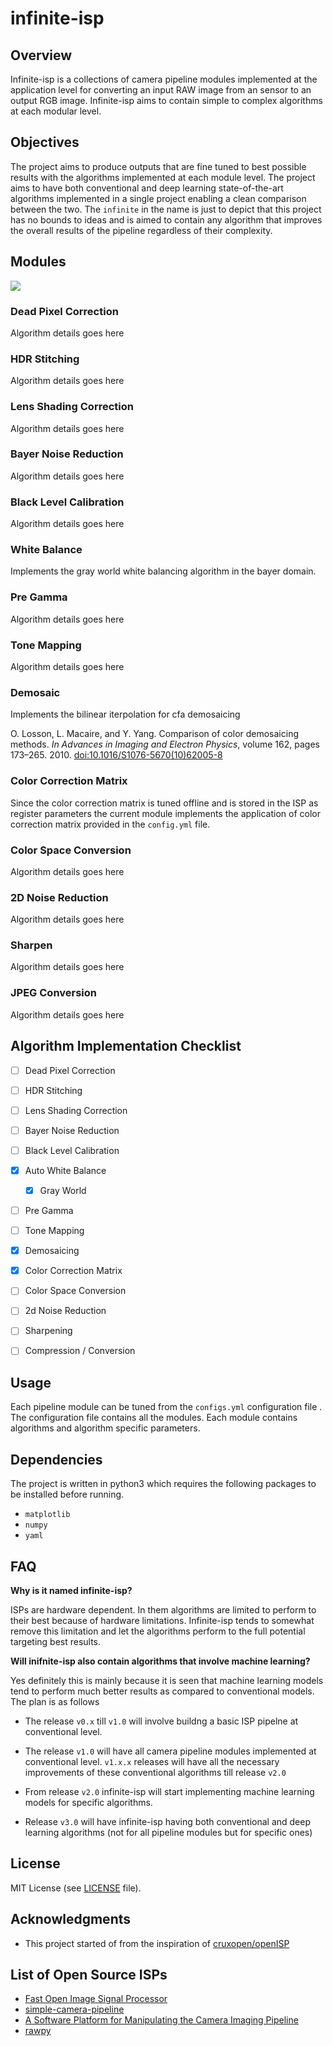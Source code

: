# infinite-isp

## Overview
Infinite-isp is a collections of camera pipeline modules implemented at the application level for converting an input RAW image from an sensor to an output RGB image. Infinite-isp aims to contain simple to complex algorithms at each modular level.

## Objectives
The project aims to produce outputs that are fine tuned to best possible results with the algorithms implemented at each module level. The project aims to have both conventional and deep learning state-of-the-art algorithms implemented in a single project enabling a clean comparison between the two. The `infinite` in the name is just to depict that this project has no bounds to ideas and is aimed to contain any algorithm that improves the overall results of the pipeline regardless of their complexity.


## Modules
![](assets/infinite-isp-architecture-initial.png)

### Dead Pixel Correction

Algorithm details goes here 

### HDR Stitching

Algorithm details goes here

### Lens Shading Correction

Algorithm details goes here

### Bayer Noise Reduction

Algorithm details goes here

### Black Level Calibration

Algorithm details goes here

### White Balance

Implements the gray world white balancing algorithm in the bayer domain.

### Pre Gamma

Algorithm details goes here

### Tone Mapping

Algorithm details goes here

### Demosaic

Implements the bilinear iterpolation for cfa demosaicing

O. Losson, L. Macaire, and Y. Yang. Comparison of color demosaicing methods. _In Advances in Imaging and Electron Physics_, volume 162, pages 173–265. 2010. [ doi:10.1016/S1076-5670(10)62005-8](https://doi.org/10.1016/S1076-5670(10)62005-8)

### Color Correction Matrix

Since the color correction matrix is tuned offline and is stored in the ISP as register parameters the current module implements the application of color correction matrix provided in the `config.yml` file. 

### Color Space Conversion

Algorithm details goes here

### 2D Noise Reduction

Algorithm details goes here

### Sharpen

Algorithm details goes here

### JPEG Conversion

Algorithm details goes here

## Algorithm Implementation Checklist

- [ ] Dead Pixel Correction
- [ ] HDR Stitching
- [ ] Lens Shading Correction
- [ ] Bayer Noise Reduction
- [ ] Black Level Calibration
- [x] Auto White Balance
    - [x] Gray World
- [ ] Pre Gamma 
- [ ] Tone Mapping
- [x] Demosaicing

- [x] Color Correction Matrix
- [ ] Color Space Conversion
- [ ] 2d Noise Reduction
- [ ] Sharpening
- [ ] Compression / Conversion

## Usage
Each pipeline module can be tuned from the `configs.yml` configuration file . The configuration file contains all the modules. Each module contains algorithms and algorithm specific parameters.  

## Dependencies
The project is written in python3 which requires the following packages to be installed before running.  
- `matplotlib`
- `numpy`
- `yaml`

## FAQ
**Why is it named infinite-isp?**

ISPs are hardware dependent. In them algorithms are limited to perform to their best because of hardware limitations. Infinite-isp tends to somewhat remove this limitation and let the algorithms perform to the full potential targeting best results. 

**Will inifnite-isp also contain algorithms that involve machine learning?**

Yes definitely this is mainly because it is seen that machine learning models tend to perform much better results as compared to conventional models. The plan is as follows

- The release `v0.x` till `v1.0` will involve buildng a basic ISP pipelne at conventional level. 

- The release `v1.0` will have all camera pipeline modules implemented at conventional level. `v1.x.x` releases will have all the necessary improvements of these conventional algorithms till release `v2.0`

- From release `v2.0` infinite-isp will start implementing machine learning models for specific algorithms. 

- Release `v3.0` will have infinite-isp having both conventional and deep learning algorithms (not for all pipeline modules but for specific ones)

## License 
MIT License (see [LICENSE](LICENSE) file).

## Acknowledgments
- This project started of from the inspiration of [cruxopen/openISP](https://github.com/cruxopen/openISP.git)

## List of Open Source ISPs
- [Fast Open Image Signal Processor](https://github.com/QiuJueqin/fast-openISP.git)
- [simple-camera-pipeline](https://github.com/AbdoKamel/simple-camera-pipeline.git)
- [A Software Platform for Manipulating the Camera Imaging Pipeline](https://karaimer.github.io/camera-pipeline)
- [rawpy](https://github.com/letmaik/rawpy.git)

